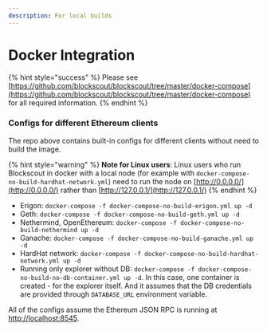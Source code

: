 ```yaml
---
description: For local builds
---
```


# Docker Integration

{% hint style="success" %}
Please see [https://github.com/blockscout/blockscout/tree/master/docker-compose](https://github.com/blockscout/blockscout/tree/master/docker-compose) for all required information.
{% endhint %}

### Configs for different Ethereum clients

The repo above contains built-in configs for different clients without need to build the image.

{% hint style="warning" %}
**Note for Linux users**: Linux users who run Blockscout in docker with a local node (for example with `docker-compose-no-build-hardhat-network.yml`) need to run the node on [http://0.0.0.0/](http://0.0.0.0/) rather than [http://127.0.0.1/](http://127.0.0.1/)
{% endhint %}

* Erigon: `docker-compose -f docker-compose-no-build-erigon.yml up -d`
* Geth: `docker-compose -f docker-compose-no-build-geth.yml up -d`
* Nethermind, OpenEthereum: `docker-compose -f docker-compose-no-build-nethermind up -d`
* Ganache: `docker-compose -f docker-compose-no-build-ganache.yml up -d`
* HardHat network: `docker-compose -f docker-compose-no-build-hardhat-network.yml up -d`
* Running only explorer without DB: `docker-compose -f docker-compose-no-build-no-db-container.yml up -d`. In this case, one container is created - for the explorer itself. And it assumes that the DB credentials are provided through `DATABASE_URL` environment variable.

All of the configs assume the Ethereum JSON RPC is running at [http://localhost:8545](http://localhost:8545/).

